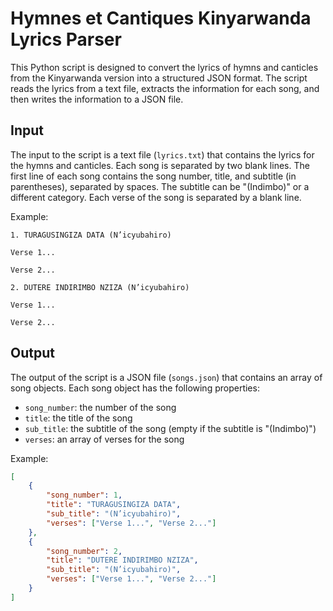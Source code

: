 # Hymnes et Cantiques Kinyarwanda Lyrics Parser

This Python script is designed to convert the lyrics of hymns and canticles from the Kinyarwanda version into a structured JSON format. The script reads the lyrics from a text file, extracts the information for each song, and then writes the information to a JSON file.

## Input

The input to the script is a text file (`lyrics.txt`) that contains the lyrics for the hymns and canticles. Each song is separated by two blank lines. The first line of each song contains the song number, title, and subtitle (in parentheses), separated by spaces. The subtitle can be "(Indimbo)" or a different category. Each verse of the song is separated by a blank line.

Example:
```
1. TURAGUSINGIZA DATA (N’icyubahiro)

Verse 1...

Verse 2...

2. DUTERE INDIRIMBO NZIZA (N’icyubahiro)

Verse 1...

Verse 2...
```

## Output

The output of the script is a JSON file (`songs.json`) that contains an array of song objects. Each song object has the following properties:
- `song_number`: the number of the song
- `title`: the title of the song
- `sub_title`: the subtitle of the song (empty if the subtitle is "(Indimbo)")
- `verses`: an array of verses for the song

Example:
```json
[
    {
        "song_number": 1,
        "title": "TURAGUSINGIZA DATA",
        "sub_title": "(N’icyubahiro)",
        "verses": ["Verse 1...", "Verse 2..."]
    },
    {
        "song_number": 2,
        "title": "DUTERE INDIRIMBO NZIZA",
        "sub_title": "(N’icyubahiro)",
        "verses": ["Verse 1...", "Verse 2..."]
    }
]
```